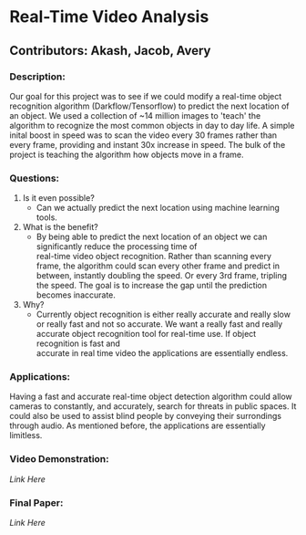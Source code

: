 # Real-Time Video Analysis  

## Contributors: Akash, Jacob, Avery  

### Description:  
Our goal for this project was to see if we could modify a real-time object recognition algorithm (Darkflow/Tensorflow) 
to predict the next location of an object. We used a collection of ~14 million images to 'teach' the
algorithm to recognize the most common objects in day to day life. A simple inital boost in speed was to scan the video every 30 frames
rather than every frame, providing and instant 30x increase in speed. The bulk of the project is teaching the algorithm how objects
move in a frame.

### Questions:  
1. Is it even possible?  
    * Can we actually predict the next location using machine learning tools.  
2. What is the benefit?  
    * By being able to predict the next location of an object we can significantly reduce the processing time of  
    real-time video object recognition. Rather than scanning every frame, the algorithm could scan every other frame and predict
    in between, instantly doubling the speed. Or every 3rd frame, tripling the speed. The goal is to increase the gap until the prediction     becomes inaccurate.
3. Why?
    * Currently object recognition is either really accurate and really slow or really fast and not so accurate. 
    We want a really fast and really accurate object recognition tool for real-time use. If object recognition is fast and  
    accurate in real time video the applications are essentially endless.  
    
### Applications:  
Having a fast and accurate real-time object detection algorithm could allow cameras to constantly, and accurately,
search for threats in public spaces. It could also be used to assist blind people by conveying their surrondings through audio.
As mentioned before, the applications are essentially limitless.  

### Video Demonstration:  
*Link Here*  

### Final Paper:  
*Link Here*

